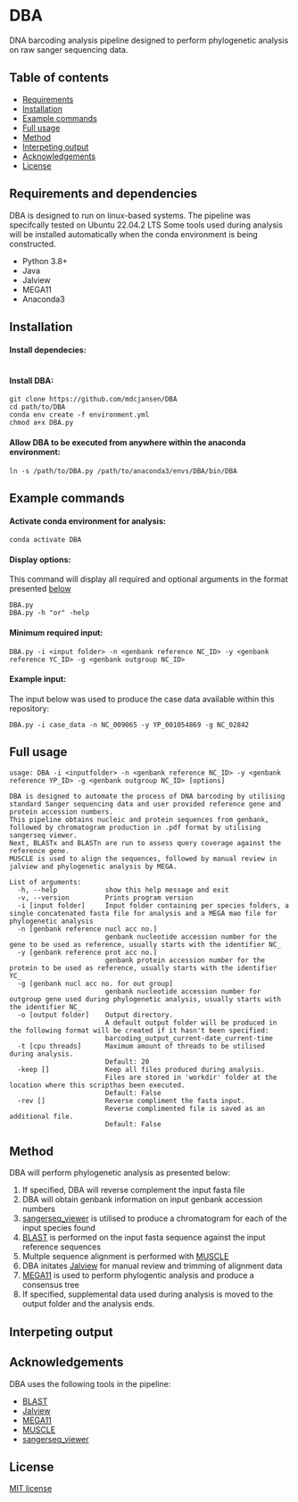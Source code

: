 # DBA

DNA barcoding analysis pipeline designed to perform phylogenetic analysis on raw sanger sequencing data.

## Table of contents

* [Requirements](#Requirements)
* [Installation](#Installation)
* [Example commands](#commands)
* [Full usage](#Full-usage)
* [Method](#Method)
* [Interpeting output](#Interpeting-output)
* [Acknowledgements](#Acknowledgements)
* [License](#License)


## Requirements and dependencies
DBA is designed to run on linux-based systems. The pipeline was specifcally tested on Ubuntu 22.04.2 LTS
Some tools used during analysis will be installed automatically when the conda environment is being constructed.

* Python 3.8+
* Java
* Jalview
* MEGA11
* Anaconda3


## Installation

#### Install dependecies:
```

```

#### Install DBA:
```
git clone https://github.com/mdcjansen/DBA
cd path/to/DBA
conda env create -f environment.yml
chmod a+x DBA.py
```

#### Allow DBA to be executed from anywhere within the anaconda environment:
```
ln -s /path/to/DBA.py /path/to/anaconda3/envs/DBA/bin/DBA
```


## Example commands

#### Activate conda environment for analysis:
```
conda activate DBA
```

#### Display options:
This command will display all required and optional arguments in the format presented [below](#Full-usage)
```
DBA.py
DBA.py -h "or" -help
```

#### Minimum required input:
```
DBA.py -i <input folder> -n <genbank reference NC_ID> -y <genbank reference YC_ID> -g <genbank outgroup NC_ID>
```

#### Example input:
The input below was used to produce the case data available within this repository:
```
DBA.py -i case_data -n NC_009065 -y YP_001054869 -g NC_02842
```

## Full usage
```
usage: DBA -i <inputfolder> -n <genbank reference NC_ID> -y <genbank reference YP_ID> -g <genbank outgroup NC_ID> [options]

DBA is designed to automate the process of DNA barcoding by utilising standard Sanger sequencing data and user provided reference gene and protein accession numbers.
This pipeline obtains nucleic and protein sequences from genbank, followed by chromatogram production in .pdf format by utilising sangerseq viewer.
Next, BLASTx and BLASTn are run to assess query coverage against the reference gene.
MUSCLE is used to align the sequences, followed by manual review in jalview and phylogenetic analysis by MEGA.

List of arguments:
  -h, --help            show this help message and exit
  -v, --version         Prints program version
  -i [input folder]     Input folder containing per species folders, a single concatenated fasta file for analysis and a MEGA mao file for phylogenetic analysis
  -n [genbank reference nucl acc no.]
                        genbank nucleotide accession number for the gene to be used as reference, usually starts with the identifier NC_
  -y [genbank reference prot acc no.]
                        genbank protein accession number for the protein to be used as reference, usually starts with the identifier YC_
  -g [genbank nucl acc no. for out group]
                        genbank nucleotide accession number for outgroup gene used during phylogenetic analysis, usually starts with the identifier NC_
  -o [output folder]    Output directory. 
                        A default output folder will be produced in the following format will be created if it hasn't been specified:
                        barcoding_output_current-date_current-time
  -t [cpu threads]      Maximum amount of threads to be utilised during analysis.
                        Default: 20
  -keep []              Keep all files produced during analysis.
                        Files are stored in 'workdir' folder at the location where this scripthas been executed.
                        Default: False
  -rev []               Reverse compliment the fasta input.
                        Reverse complimented file is saved as an additional file.
                        Default: False
```


## Method
DBA will perform phylogenetic analysis as presented below:
1. If specified, DBA will reverse complement the input fasta file
2. DBA will obtain genbank information on input genbank accession numbers
3. [sangerseq_viewer](https://github.com/ponnhide/sangerseq_viewer) is utilised to produce a chromatogram for each of the input species found
4. [BLAST](https://doi.org/10.1016/S0022-2836(05)80360-2) is performed on the input fasta sequence against the input reference sequences
5. Multple sequence alignment is performed with [MUSCLE](https://doi.org/10.1101/2021.06.20.449169)
6. DBA initates [Jalview](https://doi.org10.1093/bioinformatics/btp033) for manual review and trimming of alignment data
7. [MEGA11](https://doi.org/10.1093/molbev/msab120) is used to perform phylogentic analysis and produce a consensus tree
8. If specified, supplemental data used during analysis is moved to the output folder and the analysis ends.


## Interpeting output


## Acknowledgements
DBA uses the following tools in the pipeline:
* [BLAST](https://doi.org/10.1016/S0022-2836(05)80360-2)
* [Jalview](https://doi.org10.1093/bioinformatics/btp033)
* [MEGA11](https://doi.org/10.1093/molbev/msab120)
* [MUSCLE](https://doi.org/10.1101/2021.06.20.449169)
* [sangerseq_viewer](https://github.com/ponnhide/sangerseq_viewer)


## License
[MIT license](https://opensource.org/license/mit/)

